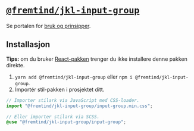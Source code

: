 # [`@fremtind/jkl-input-group`](https://jokul.fremtind.no/komponenter/input-group)

Se portalen for [bruk og prinsipper](https://jokul.fremtind.no/komponenter/input-group).

## Installasjon

**Tips:** om du bruker [React-pakken](../input-group-react/) trenger du ikke installere denne pakken direkte.

1. `yarn add @fremtind/jkl-input-group` eller `npm i @fremtind/jkl-input-group`.
2. Importér stil-pakken i prosjektet ditt.

```js
// Importer stilark via JavaScript med CSS-loader.
import "@fremtind/jkl-input-group/input-group.min.css";
```

```scss
// Eller importer stilark via SCSS.
@use "@fremtind/jkl-input-group/input-group";
```
